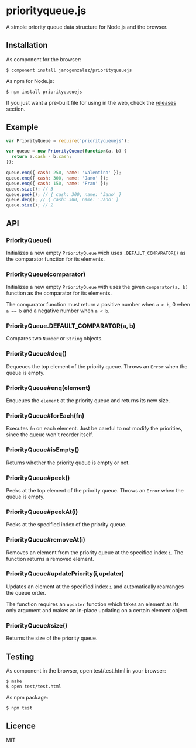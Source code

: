 # priorityqueue.js

A simple priority queue data structure for Node.js and the browser.

## Installation

As component for the browser:

```
$ component install janogonzalez/priorityqueuejs
```

As npm for Node.js:

```
$ npm install priorityqueuejs
```

If you just want a pre-built file for using in the web, check the [releases](
https://github.com/janogonzalez/priorityqueuejs/releases) section.

## Example

```js
var PriorityQueue = require('priorityqueuejs');

var queue = new PriorityQueue(function(a, b) {
  return a.cash - b.cash;
});

queue.enq({ cash: 250, name: 'Valentina' });
queue.enq({ cash: 300, name: 'Jano' });
queue.enq({ cash: 150, name: 'Fran' });
queue.size(); // 3
queue.peek(); // { cash: 300, name: 'Jano' }
queue.deq(); // { cash: 300, name: 'Jano' }
queue.size(); // 2
```

## API

### PriorityQueue()

Initializes a new empty `PriorityQueue` wich uses `.DEFAULT_COMPARATOR()` as
the comparator function for its elements.

### PriorityQueue(comparator)

Initializes a new empty `PriorityQueue` with uses the given `comparator(a, b)`
function as the comparator for its elements.

The comparator function must return a positive number when `a > b`, 0 when
`a == b` and a negative number when `a < b`.

### PriorityQueue.DEFAULT_COMPARATOR(a, b)

Compares two `Number` or `String` objects.

### PriorityQueue#deq()

Dequeues the top element of the priority queue.
Throws an `Error` when the queue is empty.

### PriorityQueue#enq(element)

Enqueues the `element` at the priority queue and returns its new size.

### PriorityQueue#forEach(fn)

Executes `fn` on each element. Just be careful to not modify the priorities,
since the queue won't reorder itself.

### PriorityQueue#isEmpty()

Returns whether the priority queue is empty or not.

### PriorityQueue#peek()

Peeks at the top element of the priority queue.
Throws an `Error` when the queue is empty.

### PriorityQueue#peekAt(i)

Peeks at the specified index of the priority queue.

### PriorityQueue#removeAt(i)

Removes an element from the priority queue at the specified index `i`.
The function returns a removed element.

### PriorityQueue#updatePriority(i,updater)

Updates an element at the specified index `i` and automatically 
rearranges the queue order.

The function requires an `updater` function which 
takes an element as its only argument and makes an in-place 
updating on a certain element object.

### PriorityQueue#size()

Returns the size of the priority queue.

## Testing

As component in the browser, open test/test.html in your browser:

```
$ make
$ open test/test.html
```

As npm package:

```
$ npm test
```

## Licence

MIT

